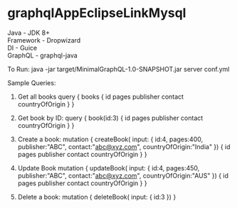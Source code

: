 # graphqlAppEclipseLinkMysql

Java - JDK 8+\
Framework - Dropwizard\
DI - Guice\
GraphQL - graphql-java

To Run:
 java -jar target/MinimalGraphQL-1.0-SNAPSHOT.jar server conf.yml

Sample Queries:

1. Get all books
query {
    books {
        id
        pages
        publisher
        contact
        countryOfOrigin
    }
}

2. Get book by ID:
query {
    book(id:3) {
        id
        pages
        publisher
        contact
        countryOfOrigin
    }
}

3. Create a book:
mutation {
	createBook(
    	input: {
    		id:4,
      		pages:400,
      		publisher:"ABC",
    		contact:"abc@xyz.com",
      		countryOfOrigin:"India"
    }) {
    	id
    	pages
    	publisher
    	contact
    	countryOfOrigin
    }
}


4. Update Book
mutation {
    updateBook(
    input: {
    	id:4,
      	pages:450,
      	publisher:"ABC",
    	contact:"abc@xyz.com",
      	countryOfOrigin:"AUS"
    }) {
    id
    pages
    publisher
    contact
    countryOfOrigin
    }
}

5. Delete a book:
mutation {
    deleteBook(
    input: {
    	id:3
    })
}
